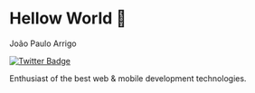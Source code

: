 # Hellow World 👋

João Paulo Arrigo

[![Twitter Badge](https://img.shields.io/badge/-@jpx__x-00875f?style=flat-square&labelColor=00875f&logo=twitter&logoColor=white&link=https://twitter.com/jpx__x)](https://twitter.com/jpx__x) 
<!-- [![Linkedin Badge](https://img.shields.io/badge/-Diego%20Fernandes-00875f?style=flat-square&logo=Linkedin&logoColor=white&link=https://www.linkedin.com/in/diego-schell-fernandes/)](https://www.linkedin.com/in/diego-schell-fernandes/)  -->
<!-- [![Gmail Badge](https://img.shields.io/badge/-diego.schell.f@gmail.com-00875f?style=flat-square&logo=Gmail&logoColor=white&link=mailto:diego.schell.f@gmail.com)](mailto:diego.schell.f@gmail.com) -->

Enthusiast of the best web & mobile development technologies.
